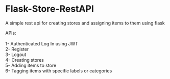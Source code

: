 # Flask-Store-RestAPI
A simple rest api for creating stores and assigning items to them using flask

APIs: <br />
<br />
1- Authenticated Log In using JWT <br />
2- Register <br />
3- Logout <br />
4- Creating stores <br />
5- Adding items to store <br />
6- Tagging items with specific labels or categories <br />
